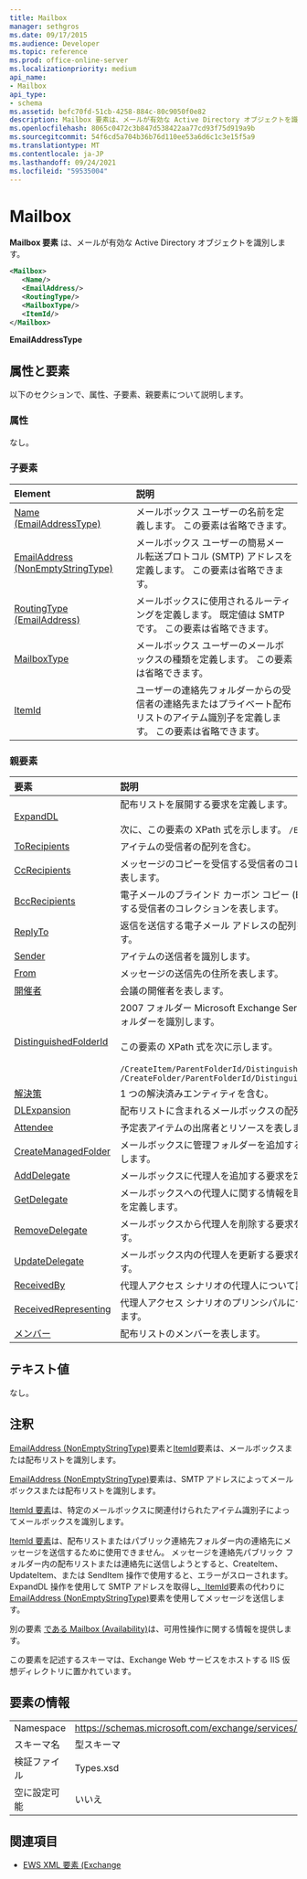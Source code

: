 ```yaml
---
title: Mailbox
manager: sethgros
ms.date: 09/17/2015
ms.audience: Developer
ms.topic: reference
ms.prod: office-online-server
ms.localizationpriority: medium
api_name:
- Mailbox
api_type:
- schema
ms.assetid: befc70fd-51cb-4258-884c-80c9050f0e82
description: Mailbox 要素は、メールが有効な Active Directory オブジェクトを識別します。
ms.openlocfilehash: 8065c0472c3b847d538422aa77cd93f75d919a9b
ms.sourcegitcommit: 54f6cd5a704b36b76d110ee53a6d6c1c3e15f5a9
ms.translationtype: MT
ms.contentlocale: ja-JP
ms.lasthandoff: 09/24/2021
ms.locfileid: "59535004"
---
```

# <a name="mailbox"></a>Mailbox

**Mailbox 要素** は、メールが有効な Active Directory オブジェクトを識別します。 
  
```XML
<Mailbox>
   <Name/>
   <EmailAddress/>
   <RoutingType/>
   <MailboxType/>
   <ItemId/>
</Mailbox>
```

**EmailAddressType**

## <a name="attributes-and-elements"></a>属性と要素

以下のセクションで、属性、子要素、親要素について説明します。
  
### <a name="attributes"></a>属性

なし。
  
### <a name="child-elements"></a>子要素

|**Element**|**説明**|
|:-----|:-----|
|[Name (EmailAddressType)](name-emailaddresstype.md) <br/> |メールボックス ユーザーの名前を定義します。 この要素は省略できます。  <br/> |
|[EmailAddress (NonEmptyStringType)](emailaddress-nonemptystringtype.md) <br/> |メールボックス ユーザーの簡易メール転送プロトコル (SMTP) アドレスを定義します。 この要素は省略できます。  <br/> |
|[RoutingType (EmailAddress)](routingtype-emailaddress.md) <br/> |メールボックスに使用されるルーティングを定義します。 既定値は SMTP です。 この要素は省略できます。  <br/> |
|[MailboxType](mailboxtype.md) <br/> |メールボックス ユーザーのメールボックスの種類を定義します。 この要素は省略できます。  <br/> |
|[ItemId](itemid.md) <br/> |ユーザーの連絡先フォルダーからの受信者の連絡先またはプライベート配布リストのアイテム識別子を定義します。 この要素は省略できます。  <br/> |
   
### <a name="parent-elements"></a>親要素

|**要素**|**説明**|
|:-----|:-----|
|[ExpandDL](expanddl.md) <br/> |配布リストを展開する要求を定義します。 <br/> <br/> 次に、この要素の XPath 式を示します。 ` /ExpandDL ` <br/> |
|[ToRecipients](torecipients.md) <br/> |アイテムの受信者の配列を含む。  <br/> |
|[CcRecipients](ccrecipients.md) <br/> |メッセージのコピーを受信する受信者のコレクションを表します。  <br/> |
|[BccRecipients](bccrecipients.md) <br/> |電子メールのブラインド カーボン コピー (Bcc) を受信する受信者のコレクションを表します。  <br/> |
|[ReplyTo](replyto.md) <br/> |返信を送信する電子メール アドレスの配列を識別します。  <br/> |
|[Sender](sender.md) <br/> |アイテムの送信者を識別します。  <br/> |
|[From](from.md) <br/> |メッセージの送信先の住所を表します。  <br/> |
|[開催者](organizer.md) <br/> |会議の開催者を表します。  <br/> |
|[DistinguishedFolderId](distinguishedfolderid.md) <br/> | 2007 フォルダー Microsoft Exchange Server既定のフォルダーを識別します。  <br/><br/>  この要素の XPath 式を次に示します。 <br/> <br/>  `/CreateItem/ParentFolderId/DistinguishedFolderId` <br/>  `/CreateFolder/ParentFolderId/DistinguishedFolderId` <br/> |
|[解決策](resolution.md) <br/> |1 つの解決済みエンティティを含む。  <br/> |
|[DLExpansion](dlexpansion.md) <br/> |配布リストに含まれるメールボックスの配列を含む。  <br/> |
|[Attendee](attendee.md) <br/> |予定表アイテムの出席者とリソースを表します。  <br/> |
|[CreateManagedFolder](createmanagedfolder.md) <br/> |メールボックスに管理フォルダーを追加する要求を定義します。  <br/> |
|[AddDelegate](adddelegate.md) <br/> |メールボックスに代理人を追加する要求を定義します。  <br/> |
|[GetDelegate](getdelegate.md) <br/> |メールボックスへの代理人に関する情報を取得する要求を定義します。  <br/> |
|[RemoveDelegate](removedelegate.md) <br/> |メールボックスから代理人を削除する要求を定義します。  <br/> |
|[UpdateDelegate](updatedelegate.md) <br/> |メールボックス内の代理人を更新する要求を定義します。  <br/> |
|[ReceivedBy](receivedby.md) <br/> |代理人アクセス シナリオの代理人について説明します。  <br/> |
|[ReceivedRepresenting](receivedrepresenting.md) <br/> |代理人アクセス シナリオのプリンシパルについて説明します。  <br/> |
|[メンバー](member-ex15websvcsotherref.md) <br/> |配布リストのメンバーを表します。  <br/> |
   
## <a name="text-value"></a>テキスト値

なし。
  
## <a name="remarks"></a>注釈

[EmailAddress (NonEmptyStringType)](emailaddress-nonemptystringtype.md)要素と[ItemId](itemid.md)要素は、メールボックスまたは配布リストを識別します。 

[EmailAddress (NonEmptyStringType)](emailaddress-nonemptystringtype.md)要素は、SMTP アドレスによってメールボックスまたは配布リストを識別します。 

[ItemId 要素](itemid.md)は、特定のメールボックスに関連付けられたアイテム識別子によってメールボックスを識別します。 

[ItemId 要素](itemid.md)は、配布リストまたはパブリック連絡先フォルダー内の連絡先にメッセージを送信するために使用できません。 メッセージを連絡先パブリック フォルダー内の配布リストまたは連絡先に送信しようとすると、CreateItem、UpdateItem、または SendItem 操作で使用すると、エラーがスローされます。 ExpandDL 操作を使用して SMTP アドレスを取得し[、ItemId](itemid.md)要素の代わりに[EmailAddress (NonEmptyStringType)](emailaddress-nonemptystringtype.md)要素を使用してメッセージを送信します。 
  
別の要素 [である Mailbox (Availability)](mailbox-availability.md)は、可用性操作に関する情報を提供します。 
  
この要素を記述するスキーマは、Exchange Web サービスをホストする IIS 仮想ディレクトリに置かれています。
  
## <a name="element-information"></a>要素の情報

|||
|:-----|:-----|
|Namespace  <br/> |https://schemas.microsoft.com/exchange/services/2006/types  <br/> |
|スキーマ名  <br/> |型スキーマ  <br/> |
|検証ファイル  <br/> |Types.xsd  <br/> |
|空に設定可能  <br/> |いいえ  <br/> |
   
## <a name="see-also"></a>関連項目

- [EWS XML 要素 (Exchange](ews-xml-elements-in-exchange.md)

